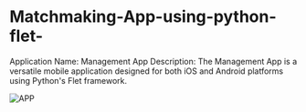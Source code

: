 # Matchmaking-App-using-python-flet-
 Application Name: Management App  Description: The Management App is a versatile mobile application designed for both iOS and Android platforms using Python's Flet framework.
 
![APP](https://github.com/user-attachments/assets/50f6ee26-c2db-4723-84c8-f48a7b48156e)
